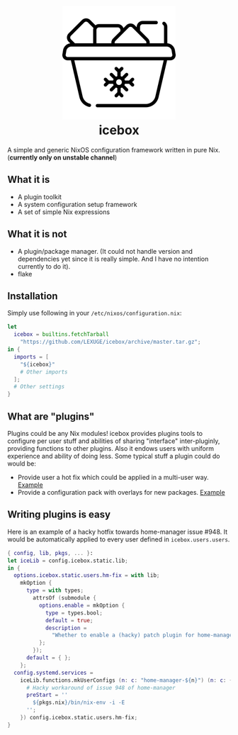 <h1 align="center">
	<a href="https://github.com/LEXUGE/icebox"><img src="./logo.svg" alt="icebox logo" width="256" height="256"/></a><br>
	icebox
</h1>

A simple and generic NixOS configuration framework written in pure Nix. (**currently only on unstable channel**)

## What it is
- A plugin toolkit
- A system configuration setup framework
- A set of simple Nix expressions
## What it is not
- A plugin/package manager. (It could not handle version and dependencies yet since it is really simple. And I have no intention currently to do it).
- flake
## Installation
Simply use following in your `/etc/nixos/configuration.nix`:

``` nix
let
  icebox = builtins.fetchTarball
    "https://github.com/LEXUGE/icebox/archive/master.tar.gz";
in {
  imports = [
    "${icebox}"
    # Other imports
  ];
  # Other settings
}
```

## What are "plugins"
Plugins could be any Nix modules! icebox provides plugins tools to configure per user stuff and abilities of sharing "interface" inter-pluginly, providing functions to other plugins. Also it endows users with uniform experience and ability of doing less. Some typical stuff a plugin could do would be:
- Provide user a hot fix which could be applied in a multi-user way. [Example](https://github.com/LEXUGE/nixos/blob/master/plugins/users/hm-fix.nix)
- Provide a configuration pack with overlays for new packages. [Example](https://github.com/LEXUGE/nixos/tree/master/plugins/system/clash)

## Writing plugins is easy
Here is an example of a hacky hotfix towards home-manager issue #948. It would be automatically applied to every user defined in `icebox.users.users`.
``` nix
{ config, lib, pkgs, ... }:
let iceLib = config.icebox.static.lib;
in {
  options.icebox.static.users.hm-fix = with lib;
    mkOption {
      type = with types;
        attrsOf (submodule {
          options.enable = mkOption {
            type = types.bool;
            default = true;
            description =
              "Whether to enable a (hacky) patch plugin for home-manager issue #948.";
          };
        });
      default = { };
    };
  config.systemd.services =
    iceLib.functions.mkUserConfigs (n: c: "home-manager-${n}") (n: c: {
      # Hacky workaround of issue 948 of home-manager
      preStart = ''
        ${pkgs.nix}/bin/nix-env -i -E
      '';
    }) config.icebox.static.users.hm-fix;
}
```
